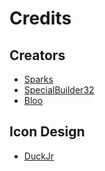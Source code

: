 # Credits

## Creators
- [Sparks](https://twitter.com/SelcouthSparks)
- [SpecialBuilder32](https://twitter.com/SpecialBuilder)
- [Bloo](https://twitter.com/Bloo_dev)

## Icon Design
- [DuckJr](https://twitter.com/DuckJr94)

